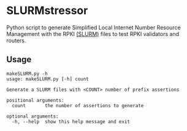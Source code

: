 # SLURMstressor

Python script to generate Simplified Local Internet Number Resource Management with the RPKI [(SLURM)](https://tools.ietf.org/html/rfc8416) files to test RPKI validators and routers.

## Usage
```
makeSLURM.py -h
usage: makeSLURM.py [-h] count

Generate a SLURM files with <COUNT> number of prefix assertions

positional arguments:
  count       the number of assertions to generate

optional arguments:
  -h, --help  show this help message and exit
  ```
